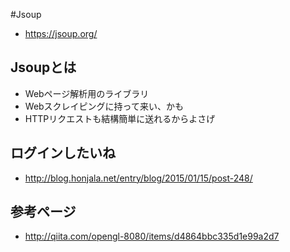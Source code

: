 #Jsoup
* https://jsoup.org/

## Jsoupとは
* Webページ解析用のライブラリ
* Webスクレイピングに持って来い、かも
* HTTPリクエストも結構簡単に送れるからよさげ

## ログインしたいね
* http://blog.honjala.net/entry/blog/2015/01/15/post-248/

## 参考ページ
* http://qiita.com/opengl-8080/items/d4864bbc335d1e99a2d7
